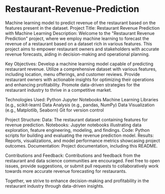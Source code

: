# Restaurant-Revenue-Prediction
Machine learning model to predict revenue of the restaurant based on the features present in the dataset.
Project Title: Restaurant Revenue Prediction with Machine Learning
Description:
Welcome to the "Restaurant Revenue Prediction" project, where we employ machine learning to forecast the revenue of a restaurant based on a dataset rich in various features. This project aims to empower restaurant owners and stakeholders with accurate revenue forecasts, aiding in decision-making and operational planning.

Key Objectives:
Develop a machine learning model capable of predicting restaurant revenue. Utilize a comprehensive dataset with various features, including location, menu offerings, and customer reviews. Provide restaurant owners with actionable insights for optimizing their operations and enhancing profitability. Promote data-driven strategies for the restaurant industry to thrive in a competitive market.

Technologies Used:
Python Jupyter Notebooks Machine Learning Libraries (e.g., scikit-learn) Data Analysis (e.g., pandas, NumPy) Data Visualization (e.g., Matplotlib, Seaborn) Git for version control

Project Structure:
Data: The restaurant dataset containing features for revenue prediction. Notebooks: Jupyter notebooks illustrating data exploration, feature engineering, modeling, and findings. Code: Python scripts for building and evaluating the revenue prediction model. Results: Reports, visualizations, and model performance metrics showcasing project outcomes. Documentation: Project documentation, including this README.

Contributions and Feedback:
Contributions and feedback from the restaurant and data science communities are encouraged. Feel free to open issues, provide suggestions, or submit pull requests to collaboratively work towards more accurate revenue forecasting for restaurants.

Together, we strive to enhance decision-making and profitability in the restaurant industry through data-driven insights.
